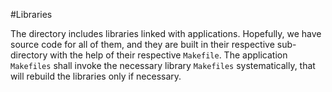 #Libraries

The directory includes libraries linked with applications. Hopefully, we have
source code for all of them, and they are built in their respective sub-directory
with the help of their respective `Makefile`. The application `Makefiles` shall
invoke the necessary library `Makefiles` systematically, that will rebuild the
libraries only if necessary.

